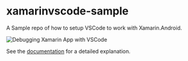 # xamarinvscode-sample

A Sample repo of how to setup VSCode to work with Xamarin.Android.

![Debugging Xamarin App with VSCode](Documentation/demo.gif)

See the [documentation](Documentation/DebugXamarinAndroidWithVSCode.md) for a detailed explanation.


